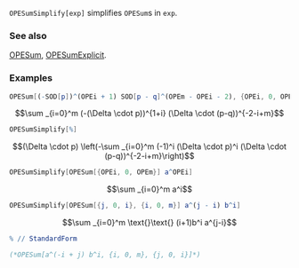 `OPESumSimplify[exp]` simplifies `OPESum`s in `exp`.

### See also

[OPESum](OPESum), [OPESumExplicit](OPESumExplicit).

### Examples

```mathematica
OPESum[(-SOD[p])^(OPEi + 1) SOD[p - q]^(OPEm - OPEi - 2), {OPEi, 0, OPEm}]
```

$$\sum _{i=0}^m (-(\Delta \cdot p))^{1+i} (\Delta \cdot (p-q))^{-2-i+m}$$

```mathematica
OPESumSimplify[%]
```

$$(\Delta \cdot p) \left(-\sum _{i=0}^m (-1)^i (\Delta \cdot p)^i (\Delta \cdot (p-q))^{-2-i+m}\right)$$

```mathematica
OPESumSimplify[OPESum[{OPEi, 0, OPEm}] a^OPEi]
```

$$\sum _{i=0}^m a^i$$

```mathematica
OPESumSimplify[OPESum[{j, 0, i}, {i, 0, m}] a^(j - i) b^i]
```

$$\sum _{i=0}^m \text{}\text{} (i+1)b^i a^{j-i}$$

```mathematica
% // StandardForm

(*OPESum[a^(-i + j) b^i, {i, 0, m}, {j, 0, i}]*)
```